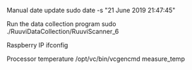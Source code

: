 Manual date update
sudo date -s "21 June 2019 21:47:45"

Run the data collection program
sudo ./RuuviDataCollection/RuuviScanner_6

Raspberry IP
ifconfig

Processor temperature
/opt/vc/bin/vcgencmd measure_temp

